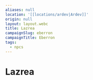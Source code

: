 ```yaml
---
aliases: null
location: '[[locations/ardev|Ardev]]'
origin: null
layout: layout.webc
title: Lazrea
campaignSlug: eberron
campaignTitle: Eberron
tags:
  - npcs
---
```

# Lazrea
